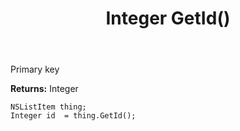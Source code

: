 ﻿---
uid: crmscript_ref_NSListItem_GetId
title: Integer GetId()
intellisense: NSListItem.GetId
keywords: NSListItem, GetId
so.topic: reference
---

Primary key

**Returns:** Integer


```crmscript
NSListItem thing;
Integer id  = thing.GetId();
```


